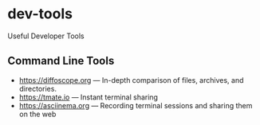 # dev-tools
Useful Developer Tools

## Command Line Tools

* https://diffoscope.org — In-depth comparison of files, archives, and directories.
* https://tmate.io — Instant terminal sharing
* https://asciinema.org — Recording terminal sessions and sharing them on the web


